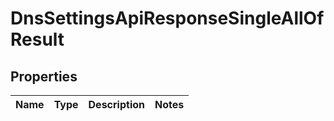 

# DnsSettingsApiResponseSingleAllOfResult


## Properties

| Name | Type | Description | Notes |
|------------ | ------------- | ------------- | -------------|



